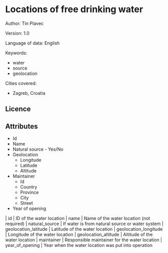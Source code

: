 # Locations of free drinking water

Author: Tin Plavec

Version: 1.0

Language of data: English

Keywords:
- water
- source
- geolocation

Cities covered:
- Zagreb, Croatia

## Licence

## Attributes

- Id
- Name
- Natural source - Yes/No
- Geolocation
  - Longitude
  - Latitude
  - Altitude
- Maintainer
	- Id
  - Country
  - Province
  - City
  - Street
- Year of opening

| id | ID of the water location
| name | Name of the water location (not required)
| natural_source | If water is from natural source or water system
| geolocation_latitude | Latitude of the water location
| geolocation_longitude | Longitude of the water location
| geolocation_altitude | Altitude of the water location
| maintainer | Responsible maintainer for the water location
| year_of_opening | Year when the water location was put into operation
